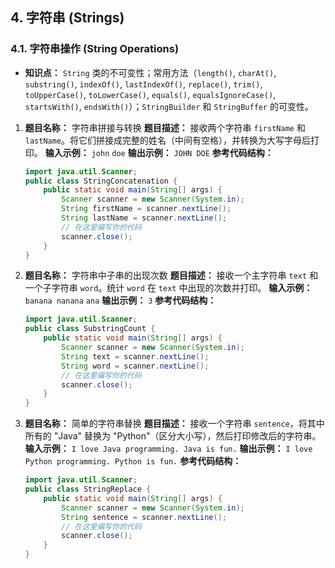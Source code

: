 ## 4. 字符串 (Strings)

### 4.1. 字符串操作 (String Operations)

- **知识点：** `String` 类的不可变性；常用方法（`length()`, `charAt()`, `substring()`, `indexOf()`, `lastIndexOf()`, `replace()`, `trim()`, `toUpperCase()`, `toLowerCase()`, `equals()`, `equalsIgnoreCase()`, `startsWith()`, `endsWith()`）；`StringBuilder` 和 `StringBuffer` 的可变性。

1. **题目名称：** 字符串拼接与转换 **题目描述：** 接收两个字符串 `firstName` 和 `lastName`。将它们拼接成完整的姓名（中间有空格），并转换为大写字母后打印。 **输入示例：** `john` `doe` **输出示例：** `JOHN DOE` **参考代码结构：**

   ```java
   import java.util.Scanner;
   public class StringConcatenation {
       public static void main(String[] args) {
           Scanner scanner = new Scanner(System.in);
           String firstName = scanner.nextLine();
           String lastName = scanner.nextLine();
           // 在这里编写你的代码
           scanner.close();
       }
   }
   ```

2. **题目名称：** 字符串中子串的出现次数 **题目描述：** 接收一个主字符串 `text` 和一个子字符串 `word`。统计 `word` 在 `text` 中出现的次数并打印。 **输入示例：** `banana nanana` `ana` **输出示例：** `3` **参考代码结构：**

   ```java
   import java.util.Scanner;
   public class SubstringCount {
       public static void main(String[] args) {
           Scanner scanner = new Scanner(System.in);
           String text = scanner.nextLine();
           String word = scanner.nextLine();
           // 在这里编写你的代码
           scanner.close();
       }
   }
   ```

3. **题目名称：** 简单的字符串替换 **题目描述：** 接收一个字符串 `sentence`，将其中所有的 "Java" 替换为 "Python"（区分大小写），然后打印修改后的字符串。 **输入示例：** `I love Java programming. Java is fun.` **输出示例：** `I love Python programming. Python is fun.` **参考代码结构：**

   ```java
   import java.util.Scanner;
   public class StringReplace {
       public static void main(String[] args) {
           Scanner scanner = new Scanner(System.in);
           String sentence = scanner.nextLine();
           // 在这里编写你的代码
           scanner.close();
       }
   }
   ```